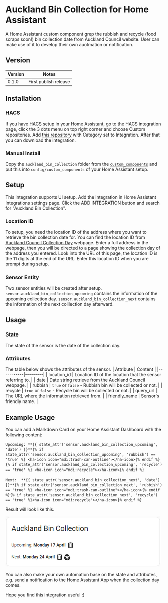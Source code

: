 # Auckland Bin Collection for Home Assistant

A Home Assistant custom component grep the rubbish and recycle (food scraps soon!) bin collection date from Auckland Council website. User can make use of it to develop their own auotmation or notification.

## Version

| Version | Notes                 |
| ------- | --------------------- |
| 0.1.0   | First publish release |

## Installation

### HACS

If you have [HACS](https://hacs.xyz/) setup in your Home Assistant, go to the HACS integration page, click the 3 dots menu on top right corner and choose Custom repositories. Add [this repository](https://github.com/fishy242/auckland_bin_collection) with Category set to Integration. After that you can download the integration.

### Manual Install

Copy the `auckland_bin_collection` folder from the [`custom_components`](https://github.com/fishy242/auckland_bin_collection/tree/master/custom_components) and put this into `config/custom_components` of your Home Assistant setup.

## Setup

This integration supports UI setup. Add the integration in Home Assistant Integrations settings page. Click the ADD INTEGRATION button and search for "Auckland Bin Collection".

### Location ID

To setup, you need the location ID of the address where you want to retrieve the bin collection date for. You can find the location ID from [Auckland Council Collection Day](https://www.aucklandcouncil.govt.nz/rubbish-recycling/rubbish-recycling-collections/Pages/rubbish-recycling-collection-days.aspx) webpage. Enter a full address in the webpage, then you will be directed to a page showing the collection day of the address you entered. Look into the URL of this page, the location ID is the 11 digits at the end of the URL. Enter this location ID when you are prompt during setup.

### Sensor Entity

Two sensor entities will be created after setup. `sensor.auckland_bin_collection_upcoming` contains the information of the upcoming collection day. `sensor.auckland_bin_collection_next` contains the information of the next colllection day afterward.

## Usage

### State

The state of the sensor is the date of the collection day.

### Attributes

The table below shows the attributes of the sensor.
| Attribute | Content |
|-----------|---------|
| location_id | Location ID of the location that the sensor referring to. |
| date | Date string retrieve from the Auckland Council webpage. |
| rubbish | `true` or `false` - Rubbish bin will be collected or not. |
| recycle | `true` or `false` - Recycle bin will be collected or not. |
| query_url | The URL where the information retrieved from. |
| friendly_name | Sensor's friendly name. |

## Example Usage

You can add a Markdown Card on your Home Assistant Dashboard with the following content:

```
Upcoming: **{{ state_attr('sensor.auckland_bin_collection_upcoming', 'date') }}**{% if state_attr('sensor.auckland_bin_collection_upcoming', 'rubbish') == 'true' %} <ha-icon icon="mdi:trash-can-outline"></ha-icon>{% endif %}{% if state_attr('sensor.auckland_bin_collection_upcoming', 'recycle') == 'true' %} <ha-icon icon="mdi:recycle"></ha-icon>{% endif %}

Next:  **{{ state_attr('sensor.auckland_bin_collection_next', 'date') }}**{% if state_attr('sensor.auckland_bin_collection_next', 'rubbish') == 'true' %} <ha-icon icon="mdi:trash-can-outline"></ha-icon>{% endif %}{% if state_attr('sensor.auckland_bin_collection_next', 'recycle') == 'true' %}<ha-icon icon="mdi:recycle"></ha-icon>{% endif %}
```

Result will look like this.

![alt Markdown Card](img/abc_markdown_card.png)

You can also make your own automation base on the state and attributes, e.g. send a notification to the Home Assistant App when the collection day comes.

Hope you find this integration useful :)
